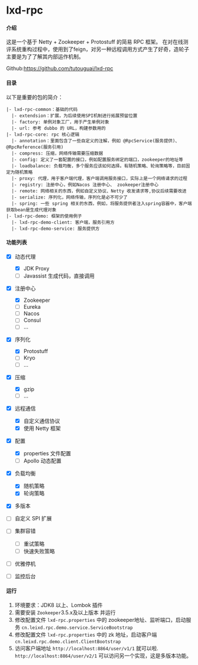 # lxd-rpc

#### 介绍
这是一个基于 Netty + Zookeeper + Protostuff 的简易 RPC 框架。
在对在线测评系统重构过程中，使用到了feign，对另一种远程调用方式产生了好奇，造轮子主要是为了了解其内部运作机制。

Github:https://github.com/tutouguai/lxd-rpc

#### 目录
以下是重要的包的简介：
```
|- lxd-rpc-common：基础的代码
  |- extendsion：扩展，为后续使用SPI机制进行拓展预留位置
  |- factory: 单例对象工厂，用于产生单例对象
  |- url: 参考 dubbo 的 URL，构建参数用的
|- lxd-rpc-core: rpc 核心逻辑
  |- annotation：里面包含了一些自定义的注解，例如 @RpcService(服务提供)、@RpcReference(服务引用)
  |- compress: 压缩，网络传输需要压缩数据
  |- config: 定义了一套配置的接口，例如配置服务绑定的端口，zookeeper的地址等
  |- loadbalance: 负载均衡，多个服务应该如何选择。有随机策略、轮询策略等，目前固定为随机策略
  |- proxy: 代理，用于客户端代理，客户端调用服务接口，实际上是一个网络请求的过程
  |- registry: 注册中心，例如Nacos 注册中心、 zookeeper注册中心
  |- remote: 网络相关的东西，例如自定义协议、Netty 收发请求等,协议后续需要改进
  |- serialize: 序列化，网络传输，序列化是必不可少了
  |- spring: 一些 spring 相关的东西，例如，将服务提供者注入spring容器中，客户端获取bean是生成代理对象
|- lxd-rpc-demo: 框架的使用例子
  |- lxd-rpc-demo-client: 客户端，服务引用方
  |- lxd-rpc-demo-service: 服务提供方
```

#### 功能列表
- [x] 动态代理
    - [x] JDK Proxy
    - [ ] Javassist 生成代码，直接调用
    
- [x] 注册中心
    - [x] Zookeeper
    - [ ] Eureka
    - [ ] Nacos
    - [ ] Consul
    - [ ] ...
    
- [x] 序列化
    - [x] Protostuff
    - [ ] Kryo
    - [ ] ...
    
- [x] 压缩
    - [x] gzip
    - [ ] ...
    
- [x] 远程通信
    - [x] 自定义通信协议
    - [x] 使用 Netty 框架
    
- [x] 配置
    - [x] properties 文件配置
    - [ ] Apollo 动态配置

- [x] 负载均衡
    - [x] 随机策略
    - [x] 轮询策略
    
- [x] 多版本

- [ ] 自定义 SPI 扩展

- [ ] 集群容错
    - [ ] 重试策略
    - [ ] 快速失败策略
    
- [ ] 优雅停机

- [ ] 监控后台

    

    

#### 运行
1. 环境要求：JDK8 以上、Lombok 插件
2. 需要安装 `Zookeeper`3.5.x及以上版本 并运行
3. 修改配置文件 `lxd-rpc.properties` 中的 zookeeper地址、监听端口，启动服务 `cn.leixd.rpc.demo.service.ServiceBootstrap`
4. 修改配置文件 `lxd-rpc.properties` 中的 zk 地址，启动客户端 `cn.leixd.rpc.demo.client.ClientBootstrap`
5. 访问客户端地址 `http://localhost:8864/user/v1/1` 就可以啦. `http://localhost:8864/user/v2/1` 可以访问另一个实现，这是多版本功能。
